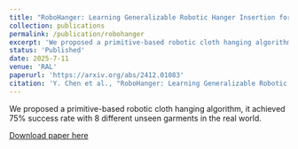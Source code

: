 ```yaml
---
title: "RoboHanger: Learning Generalizable Robotic Hanger Insertion for Diverse Garments"
collection: publications
permalink: /publication/robohanger
excerpt: 'We proposed a primitive-based robotic cloth hanging algorithm, it achieved 75% success rate with 8 different unseen garments in the real world.'
status: 'Published'
date: 2025-7-11
venue: 'RAL'
paperurl: 'https://arxiv.org/abs/2412.01083'
citation: 'Y. Chen et al., "RoboHanger: Learning Generalizable Robotic Hanger Insertion for Diverse Garments," in IEEE Robotics and Automation Letters, doi: 10.1109/LRA.2025.3588048.'
---
```

We proposed a primitive-based robotic cloth hanging algorithm, it achieved 75% success rate with 8 different unseen garments in the real world.

[Download paper here](https://arxiv.org/abs/2412.01083)


